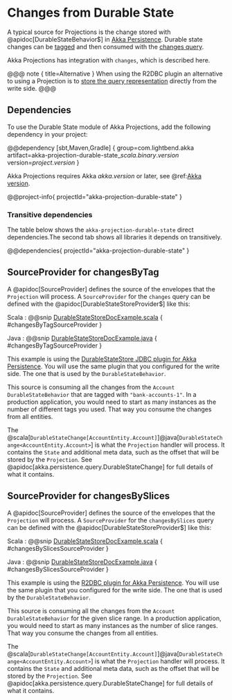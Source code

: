 # Changes from Durable State

A typical source for Projections is the change stored with @apidoc[DurableStateBehavior$] in [Akka Persistence](https://doc.akka.io/docs/akka/current/typed/durable-state/persistence.html). Durable state changes can be [tagged](https://doc.akka.io/docs/akka/current/typed/durable-state/persistence.html#tagging) and then
consumed with the [changes query](https://doc.akka.io/docs/akka/current/durable-state/persistence-query.html#using-query-with-akka-projections).

Akka Projections has integration with `changes`, which is described here. 

@@@ note { title=Alternative }
When using the R2DBC plugin an alternative to using a Projection is to [store the query representation](https://doc.akka.io/docs/akka-persistence-r2dbc/current/durable-state-store.html#storing-query-representation) directly from the write side.
@@@

## Dependencies

To use the Durable State module of Akka Projections, add the following dependency in your project:

@@dependency [sbt,Maven,Gradle] {
  group=com.lightbend.akka
  artifact=akka-projection-durable-state_$scala.binary.version$
  version=$project.version$
}

Akka Projections requires Akka $akka.version$ or later, see @ref:[Akka version](overview.md#akka-version).

@@project-info{ projectId="akka-projection-durable-state" }

### Transitive dependencies

The table below shows the `akka-projection-durable-state` direct dependencies.The second tab shows all libraries it depends on transitively.

@@dependencies{ projectId="akka-projection-durable-state" }

## SourceProvider for changesByTag

A @apidoc[SourceProvider] defines the source of the envelopes that the `Projection` will process. A `SourceProvider`
for the `changes` query can be defined with the @apidoc[DurableStateStoreProvider$] like this:

Scala
:  @@snip [DurableStateStoreDocExample.scala](/examples/src/test/scala/docs/state/DurableStateStoreDocExample.scala) { #changesByTagSourceProvider }

Java
:  @@snip [DurableStateStoreDocExample.java](/examples/src/test/java/jdocs/state/DurableStateStoreDocExample.java) { #changesByTagSourceProvider }

This example is using the [DurableStateStore JDBC plugin for Akka Persistence](https://doc.akka.io/docs/akka-persistence-jdbc/current/durable-state-store.html).
You will use the same plugin that you configured for the write side. The one that is used by the `DurableStateBehavior`.

This source is consuming all the changes from the `Account` `DurableStateBehavior` that are tagged with `"bank-accounts-1"`. In a production application, you would need to start as many instances as the number of different tags you used. That way you consume the changes from all entities.

The @scala[`DurableStateChange[AccountEntity.Account]`]@java[`DurableStateChange<AccountEntity.Account>`] is what the `Projection`
handler will process. It contains the `State` and additional meta data, such as the offset that will be stored
by the `Projection`. See @apidoc[akka.persistence.query.DurableStateChange] for full details of what it contains. 

## SourceProvider for changesBySlices

A @apidoc[SourceProvider] defines the source of the envelopes that the `Projection` will process. A `SourceProvider`
for the `changesBySlices` query can be defined with the @apidoc[DurableStateStoreProvider$] like this:

Scala
:  @@snip [DurableStateStoreDocExample.scala](/examples/src/test/scala/docs/state/DurableStateStoreDocExample.scala) { #changesBySlicesSourceProvider }

Java
:  @@snip [DurableStateStoreDocExample.java](/examples/src/test/java/jdocs/state/DurableStateStoreBySlicesDocExample.java) { #changesBySlicesSourceProvider }

This example is using the [R2DBC plugin for Akka Persistence](https://doc.akka.io/docs/akka-persistence-r2dbc/current/query.html).
You will use the same plugin that you configured for the write side. The one that is used by the `DurableStateBehavior`.

This source is consuming all the changes from the `Account` `DurableStateBehavior` for the given slice range. In a production application, you would need to start as many instances as the number of slice ranges. That way you consume the changes from all entities.

The @scala[`DurableStateChange[AccountEntity.Account]`]@java[`DurableStateChange<AccountEntity.Account>`] is what the `Projection`
handler will process. It contains the `State` and additional meta data, such as the offset that will be stored
by the `Projection`. See @apidoc[akka.persistence.query.DurableStateChange] for full details of what it contains. 
